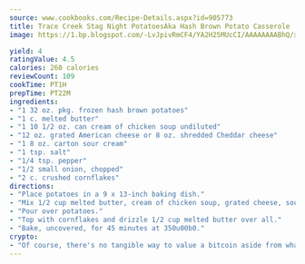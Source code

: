 ```yaml
---
source: www.cookbooks.com/Recipe-Details.aspx?id=905773
title: Trace Creek Stag Night PotatoesAka Hash Brown Potato Casserole  
image: https://1.bp.blogspot.com/-LvJpivRmCF4/YA2H25MUcCI/AAAAAAAABhQ/xgndXuMf7Zopp5S4RExCblnSp5YGujfSQCLcBGAsYHQ/s320/8.png

yield: 4
ratingValue: 4.5
calories: 260 calories
reviewCount: 109
cookTime: PT1H
prepTime: PT22M
ingredients:
- "1 32 oz. pkg. frozen hash brown potatoes"
- "1 c. melted butter"
- "1 10 1/2 oz. can cream of chicken soup undiluted"
- "12 oz. grated American cheese or 8 oz. shredded Cheddar cheese"
- "1 8 oz. carton sour cream"
- "1 tsp. salt"
- "1/4 tsp. pepper"
- "1/2 small onion, chopped"
- "2 c. crushed cornflakes"
directions:
- "Place potatoes in a 9 x 13-inch baking dish."
- "Mix 1/2 cup melted butter, cream of chicken soup, grated cheese, sour cream, salt, pepper and onion."
- "Pour over potatoes."
- "Top with cornflakes and drizzle 1/2 cup melted butter over all."
- "Bake, uncovered, for 45 minutes at 350u00b0."
crypto:
- "Of course, there's no tangible way to value a bitcoin aside from what someone else believes it is worth."
---
```

